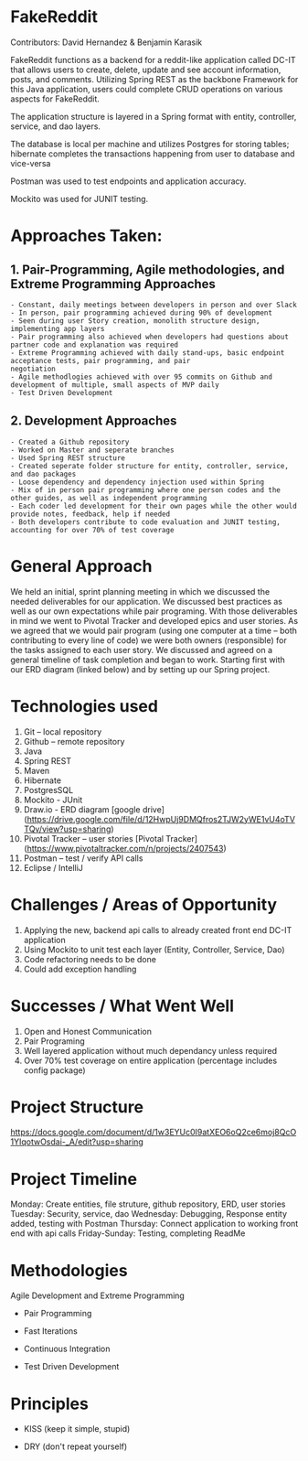 # FakeReddit

Contributors: David Hernandez & Benjamin Karasik

FakeReddit functions as a backend for a reddit-like application called DC-IT that allows users to create, delete, update and see account information, posts, and comments. Utilizing Spring REST as the backbone Framework for this Java application, users could complete CRUD operations on various aspects for FakeReddit.

The application structure is layered in a Spring format with entity, controller, service, and dao layers.

The database is local per machine and utilizes Postgres for storing tables; hibernate completes the transactions happening from user to database and vice-versa

Postman was used to test endpoints and application accuracy.

Mockito was used for JUNIT testing.

# Approaches Taken:

## 1. Pair-Programming, Agile methodologies, and Extreme Programming Approaches
    - Constant, daily meetings between developers in person and over Slack
    - In person, pair programming achieved during 90% of development
    - Seen during user Story creation, monolith structure design, implementing app layers
    - Pair programming also achieved when developers had questions about partner code and explanation was required
    - Extreme Programming achieved with daily stand-ups, basic endpoint acceptance tests, pair programming, and pair                negotiation
    - Agile methodlogies achieved with over 95 commits on Github and development of multiple, small aspects of MVP daily
    - Test Driven Development
    
    
## 2. Development Approaches
    - Created a Github repository
    - Worked on Master and seperate branches 
    - Used Spring REST structure
    - Created seperate folder structure for entity, controller, service, and dao packages
    - Loose dependency and dependency injection used within Spring
    - Mix of in person pair programming where one person codes and the other guides, as well as independent programming
    - Each coder led development for their own pages while the other would provide notes, feedback, help if needed  
    - Both developers contribute to code evaluation and JUNIT testing, accounting for over 70% of test coverage
   


 # General Approach
                                                                                                                              
We held an initial, sprint planning meeting in which we discussed the needed deliverables for our application. We discussed best practices as well as our own expectations while pair programing.
With those deliverables in mind we went to Pivotal Tracker and developed epics and user stories. As we agreed that we would pair program (using one computer at a time – both contributing to every line of code) we were both owners (responsible) for the tasks assigned to each user story. We discussed and agreed on a general timeline of task completion and began to work. Starting first with our ERD diagram (linked below) and by setting up our Spring project.


# Technologies used

1. Git – local repository
2. Github – remote repository
3. Java
4. Spring REST
5. Maven
5. Hibernate
6. PostgresSQL
7. Mockito - JUnit
8. Draw.io - ERD diagram
[google drive] (https://drive.google.com/file/d/12HwpUj9DMQfros2TJW2yWE1vU4oTVTQv/view?usp=sharing)
9. Pivotal Tracker – user stories
[Pivotal Tracker] (https://www.pivotaltracker.com/n/projects/2407543)
10. Postman – test / verify API calls
11. Eclipse / IntelliJ



# Challenges / Areas of Opportunity 

1. Applying the new, backend api calls to already created front end DC-IT application
2. Using Mockito to unit test each layer (Entity, Controller, Service, Dao)
3. Code refactoring needs to be done
4. Could add exception handling


                     
# Successes / What Went Well 

1. Open and Honest Communication
2. Pair Programing
3. Well layered application without much dependancy unless required
4. Over 70% test coverage on entire application (percentage includes config package)


# Project Structure
https://docs.google.com/document/d/1w3EYUc0I9atXEO6oQ2ce6moj8QcO1YIqotwOsdai-_A/edit?usp=sharing

# Project Timeline

Monday: Create entities, file struture, github repository, ERD, user stories
Tuesday: Security, service, dao
Wednesday: Debugging, Response entity added, testing with Postman
Thursday: Connect application to working front end with api calls
Friday-Sunday: Testing, completing ReadMe

# Methodologies

Agile Development and Extreme Programming

- Pair Programming

- Fast Iterations

- Continuous Integration

- Test Driven Development

# Principles

- KISS (keep it simple, stupid)

- DRY (don't repeat yourself) 
